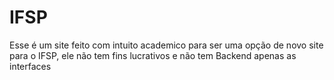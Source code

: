 # IFSP
Esse é um site feito com intuito academico para ser uma opção de novo site para o IFSP, ele não tem fins lucrativos e não tem Backend apenas as interfaces
